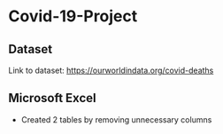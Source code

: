# Covid-19-Project

## Dataset
Link to dataset: https://ourworldindata.org/covid-deaths

## Microsoft Excel
- Created 2 tables by removing unnecessary columns 
